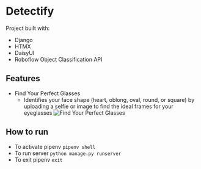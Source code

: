 # Detectify

Project built with:

- Django
- HTMX
- DaisyUI
- Roboflow Object Classification API

## Features

- Find Your Perfect Glasses
  - Identifies your face shape (heart, oblong, oval, round, or square) by uploading a selfie or image to find the ideal frames for your eyeglasses
    ![Find Your Perfect Glasses](https://github.com/adrianteh126/detectify/assets/91460516/26a4fd15-8fc0-4792-9b7b-340d4168a026)

## How to run
- To activate pipenv `pipenv shell`
- To run server `python manage.py runserver`
- To exit pipenv `exit` 